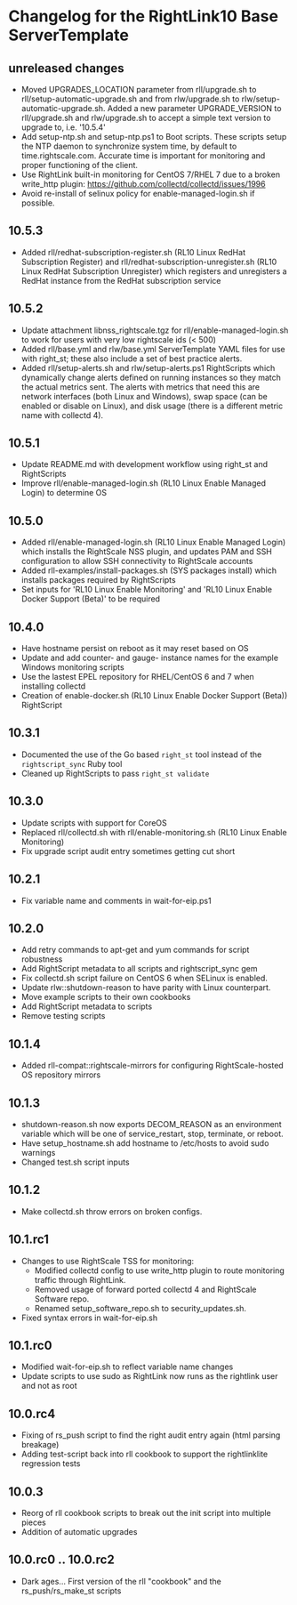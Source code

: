 Changelog for the RightLink10 Base ServerTemplate
=================================================

unreleased changes
------
- Moved UPGRADES_LOCATION parameter from rll/upgrade.sh to rll/setup-automatic-upgrade.sh and from rlw/upgrade.sh to rlw/setup-automatic-upgrade.sh. Added a new parameter UPGRADE_VERSION to rll/upgrade.sh and rlw/upgrade.sh to accept a simple text version to upgrade to, i.e. '10.5.4'
- Add setup-ntp.sh and setup-ntp.ps1 to Boot scripts. These scripts setup the NTP daemon to synchronize system time, by default to time.rightscale.com. Accurate time is important for monitoring and proper functioning of the client.
- Use RightLink built-in monitoring for CentOS 7/RHEL 7 due to a broken write_http plugin: https://github.com/collectd/collectd/issues/1996
- Avoid re-install of selinux policy for enable-managed-login.sh if possible.

10.5.3
------
- Added rll/redhat-subscription-register.sh (RL10 Linux RedHat Subscription Register) and rll/redhat-subscription-unregister.sh (RL10 Linux RedHat Subscription Unregister) which registers and unregisters a RedHat instance from the RedHat subscription service

10.5.2
------
- Update attachment libnss_rightscale.tgz for rll/enable-managed-login.sh to work for users with very low rightscale ids (< 500)
- Added rll/base.yml and rlw/base.yml ServerTemplate YAML files for use with right_st; these also include a set of best
  practice alerts.
- Added rll/setup-alerts.sh and rlw/setup-alerts.ps1 RightScripts which dynamically change alerts defined on running
  instances so they match the actual metrics sent. The alerts with metrics that need this are network interfaces (both
  Linux and Windows), swap space (can be enabled or disable on Linux), and disk usage (there is a different metric name
  with collectd 4).

10.5.1
------
- Update README.md with development workflow using right_st and RightScripts
- Improve rll/enable-managed-login.sh (RL10 Linux Enable Managed Login) to determine OS

10.5.0
------
- Added rll/enable-managed-login.sh (RL10 Linux Enable Managed Login) which installs the RightScale NSS plugin, and updates PAM and SSH configuration to allow SSH connectivity to RightScale accounts
- Added rll-examples/install-packages.sh (SYS packages install) which installs packages required by RightScripts
- Set inputs for 'RL10 Linux Enable Monitoring' and 'RL10 Linux Enable Docker Support (Beta)' to be required

10.4.0
------
- Have hostname persist on reboot as it may reset based on OS
- Update and add counter- and gauge- instance names for the example Windows monitoring scripts
- Use the lastest EPEL repository for RHEL/CentOS 6 and 7 when installing collectd
- Creation of enable-docker.sh (RL10 Linux Enable Docker Support (Beta)) RightScript

10.3.1
------
- Documented the use of the Go based `right_st` tool instead of the `rightscript_sync` Ruby tool
- Cleaned up RightScripts to pass `right_st validate`

10.3.0
------
- Update scripts with support for CoreOS
- Replaced rll/collectd.sh with rll/enable-monitoring.sh (RL10 Linux Enable Monitoring)
- Fix upgrade script audit entry sometimes getting cut short

10.2.1
------
- Fix variable name and comments in wait-for-eip.ps1

10.2.0
------
- Add retry commands to apt-get and yum commands for script robustness
- Add RightScript metadata to all scripts and rightscript_sync gem
- Fix collectd.sh script failure on CentOS 6 when SELinux is enabled.
- Update rlw::shutdown-reason to have parity with Linux counterpart.
- Move example scripts to their own cookbooks
- Add RightScript metadata to scripts
- Remove testing scripts

10.1.4
------
- Added rll-compat::rightscale-mirrors for configuring RightScale-hosted OS repository mirrors

10.1.3
------
- shutdown-reason.sh now exports DECOM_REASON as an environment variable which will
  be one of service_restart, stop, terminate, or reboot.
- Have setup_hostname.sh add hostname to /etc/hosts to avoid sudo warnings
- Changed test.sh script inputs

10.1.2
------
- Make collectd.sh throw errors on broken configs.

10.1.rc1
--------
- Changes to use RightScale TSS for monitoring:
  - Modified collectd config to use write_http plugin to route monitoring traffic through RightLink.
  - Removed usage of forward ported collectd 4 and RightScale Software repo.
  - Renamed setup_software_repo.sh to security_updates.sh.
- Fixed syntax errors in wait-for-eip.sh

10.1.rc0
--------
- Modified wait-for-eip.sh to reflect variable name changes
- Update scripts to use sudo as RightLink now runs as the rightlink user and not as root

10.0.rc4
--------
- Fixing of rs_push script to find the right audit entry again (html parsing breakage)
- Adding test-script back into rll cookbook to support the rightlinklite regression tests

10.0.3
------
- Reorg of rll cookbook scripts to break out the init script into multiple pieces
- Addition of automatic upgrades

10.0.rc0 .. 10.0.rc2
--------------------
- Dark ages... First version of the rll "cookbook" and the rs_push/rs_make_st scripts

